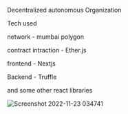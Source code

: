 Decentralized autonomous Organization

Tech used


network - mumbai polygon

contract intraction - Ether.js

frontend - Nextjs

Backend - Truffle

and some other react libraries

![Screenshot 2022-11-23 034741](https://user-images.githubusercontent.com/86045544/203489088-1b63a501-a41a-41db-8a1d-ad47b19d47bd.png)
